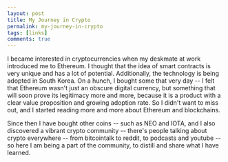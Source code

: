 ```yaml
---
layout: post
title: My Journey in Crypto
permalink: my-journey-in-crypto
tags: [links]
comments: true
---
```



I became interested in cryptocurrencies when my deskmate at work introduced me to Ethereum. I thought that the idea of smart contracts is very unique and has a lot of potential. Additionally, the technology is being adopted in South Korea. On a hunch, I bought some that very day -- I felt that Ethereum wasn't just an obscure digital currency, but something that will soon prove its legitimacy more and more, because it is a product with a clear value proposition and growing adoption rate. So I didn't want to miss out, and I started reading more and more about Ethereum and blockchains.

Since then I have bought other coins -- such as NEO and IOTA, and I also discovered a vibrant crypto community -- there's people talking about crypto everywhere -- from bitcointalk to reddit, to podcasts and youtube -- so here I am being a part of the community, to distill and share what I have learned. 
